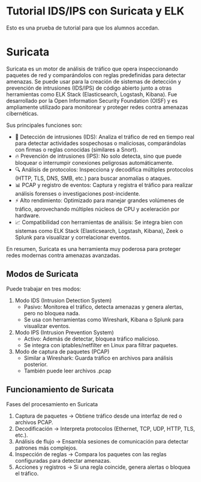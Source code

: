 # Tutorial IDS/IPS con Suricata y ELK
Esto es una prueba de tutorial para que los alumnos accedan.

# Suricata 
Suricata es un motor de análisis de tráfico que opera inspeccionando paquetes de red y comparándolos con reglas predefinidas para detectar amenazas. Se puede usar para la creación de sistemas de detección y prevención de intrusiones (IDS/IPS) de código abierto junto a otras herramientas como ELK Stack (Elasticsearch, Logstash, Kibana). Fue desarrollado por la Open Information Security Foundation (OISF) y es ampliamente utilizado para monitorear y proteger redes contra amenazas cibernéticas.

Sus principales funciones son:
* 📡 Detección de intrusiones (IDS): Analiza el tráfico de red en tiempo real para detectar actividades sospechosas o maliciosas, comparándolas con firmas o reglas conocidas (similares a Snort).
* 🔥 Prevención de intrusiones (IPS): No solo detecta, sino que puede bloquear o interrumpir conexiones peligrosas automáticamente.
* 🔍 Análisis de protocolos: Inspecciona y decodifica múltiples protocolos (HTTP, TLS, DNS, SMB, etc.) para buscar anomalías o ataques.
* 📊 PCAP y registro de eventos: Captura y registra el tráfico para realizar análisis forenses o investigaciones post-incidente.
* ⚡ Alto rendimiento: Optimizado para manejar grandes volúmenes de tráfico, aprovechando múltiples núcleos de CPU y aceleración por hardware.
* 📈 Compatibilidad con herramientas de análisis: Se integra bien con sistemas como ELK Stack (Elasticsearch, Logstash, Kibana), Zeek o Splunk para visualizar y correlacionar eventos.

En resumen, Suricata es una herramienta muy poderosa para proteger redes modernas contra amenazas avanzadas.

## Modos de Suricata
Puede trabajar en tres modos:
1. Modo IDS (Intrusion Detection System)
    * Pasivo: Monitorea el tráfico, detecta amenazas y genera alertas, pero no bloquea nada.
    * Se usa con herramientas como Wireshark, Kibana o Splunk para visualizar eventos.
2. Modo IPS (Intrusion Prevention System)
    * Activo: Además de detectar, bloquea tráfico malicioso.
    * Se integra con iptables/netfilter en Linux para filtrar paquetes.
3. Modo de captura de paquetes (PCAP)
    * Similar a Wireshark: Guarda tráfico en archivos para análisis posterior.
    * También puede leer archivos .pcap

## Funcionamiento de Suricata
Fases del procesamiento en Suricata
1. Captura de paquetes → Obtiene tráfico desde una interfaz de red o archivos PCAP.
2. Decodificación → Interpreta protocolos (Ethernet, TCP, UDP, HTTP, TLS, etc.).
3. Análisis de flujo → Ensambla sesiones de comunicación para detectar patrones más complejos.
4. Inspección de reglas → Compara los paquetes con las reglas configuradas para detectar amenazas.
5. Acciones y registros → Si una regla coincide, genera alertas o bloquea el tráfico.


